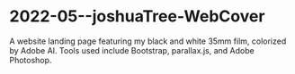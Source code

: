 # 2022-05--joshuaTree-WebCover

A website landing page featuring my black and white 35mm film, colorized by Adobe AI. Tools used include Bootstrap, parallax.js, and Adobe Photoshop.
